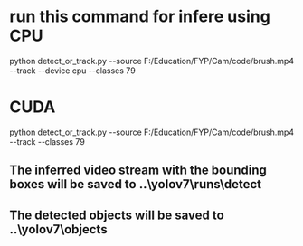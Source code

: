 # run this command for infere using CPU

python detect_or_track.py --source F:/Education/FYP/Cam/code/brush.mp4 --track --device cpu --classes 79
 
# CUDA

python detect_or_track.py --source F:/Education/FYP/Cam/code/brush.mp4 --track --classes 79


## The inferred video stream with the bounding boxes will be saved to ..\yolov7\runs\detect

## The detected objects will be saved to ..\yolov7\objects